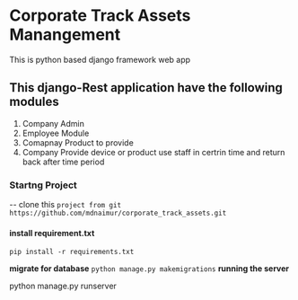 # Corporate Track Assets Manangement 

This is python based django framework web app

## This django-Rest application have the following modules

1. Company Admin 
2. Employee Module 
3. Comapnay Product to provide
4. Company Provide device or product use staff in certrin time and return back after time period 

### Startng Project 
-- clone this `project from git https://github.com/mdnaimur/corporate_track_assets.git`

#### install requirement.txt
```pip install -r requirements.txt```

**migrate for database**
```python manage.py makemigrations```
**running the server**


python manage.py runserver

